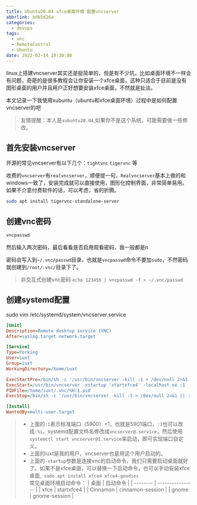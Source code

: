 ```yaml
---
title: Ubuntu20.04 xfce桌面环境 配置vncserver
abbrlink: bd65d26a
categories:
  - devops
tags:
  - vnc
  - RemoteControl
  - Ubuntu
date: 2022-02-14 10:30:08
---
```


linux上搭建vncserver其实还是挺简单的，但是有不少坑，比如桌面环境不一样会有问题，奇葩的是很多教程会让你安装一个xfce桌面，这种只适合于目前是没有图形桌面的用户并且用户正好想要安装xfce桌面，不然就是扯淡。

本文记录一下我使用xubuntu（ubuntu和xfce桌面环境）过程中是如何配置vncserver的吧

> 友情提醒：本人是`xubuntu20.04`,如果你不是这个系统，可能需要做一些修改。

## 首先安装vncserver

开源的常见vncserver有以下几个：`tightvnc`  `tigervnc` 等

收费的`vncserver`有`realvncserver`，顺便提一句，`Realvncserver`基本上做的和windows一致了，安装完成就可以直接使用，图形化控制界面，非常简单易用。如果不介意付费软件的话，可以考虑，省的折腾。

```bash
sudo apt install tigervnc-standalone-server
```

## 创建vnc密码

```bash
vncpasswd
```

然后输入两次密码，最后看看是否启用观看密码，我一般都是n

密码会写入到`~/.vnc/passwd`目录，也就是`vncpasswd`命令不要加`sudo`，不然密码就创建到`/root/.vnc/`目录下了。  

> 非交互式创建vnc密码 `echo 123456 | vncpasswd -f > ~/.vnc/passwd`

## 创建systemd配置

sudo vim /etc/systemd/system/vncserver.service

```ini
[Unit]
Description=Remote desktop service (VNC)
After=syslog.target network.target

[Service]
Type=forking
User=iuxt
Group=iuxt
WorkingDirectory=/home/iuxt

ExecStartPre=/bin/sh -c '/usr/bin/vncserver -kill :1 > /dev/null 2>&1 || :'
ExecStart=/usr/bin/vncserver -xstartup 'startxfce4' -localhost no :1
PIDFile=/home/iuxt/.vnc/%H:1.pid
ExecStop=/bin/sh -c '/usr/bin/vncserver -kill :1 > /dev/null 2>&1 || :'

[Install]
WantedBy=multi-user.target
```

> - 上面的`:1`表示标准端口（5900）+1，也就是5901端口，`:1`也可以改成`:%i`，systemd配置文件名修改成`vncserver@.service`，然后使用`systemctl start vncserver@1.service`来启动，即可实现端口自定义。
> - 上面的iuxt是我的用户，vncserver也是用这个用户启动的。  
> - 上面的`-startup`参数是连接vnc的启动命令，我们只需要启动桌面就好了。如果不是xfce桌面，可以替换一下启动命令，也可以手动安装xfce桌面,` sudo apt install xfce4 xfce4-goodies`  
> 常见桌面环境启动命令：
> | 桌面     | 启动命令         |
> | -------- | ---------------- |
> | xfce     | startxfce4       |
> | Cinnamon | cinnamon-session |
> | gnome    | gnome-session    |
